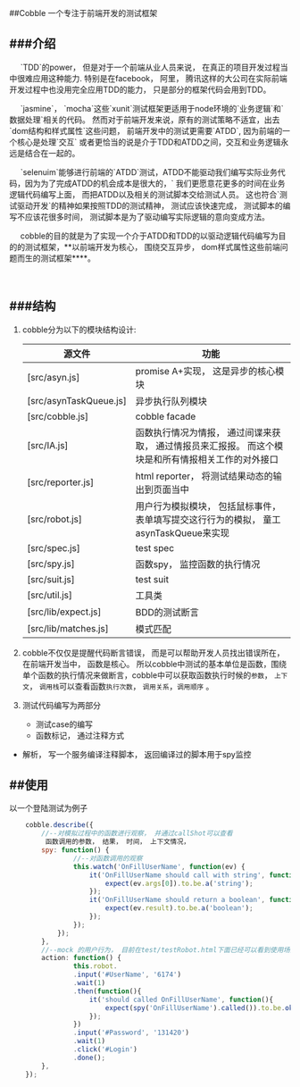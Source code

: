  ##Cobble  一个专注于前端开发的测试框架

###介绍  
---
   
<p>&nbsp;&nbsp;&nbsp;&nbsp;
`TDD`的power， 但是对于一个前端从业人员来说， 在真正的项目开发过程当中很难应用这种能力. 特别是在facebook， 阿里， 腾讯这样的大公司在实际前端开发过程中也没用完全应用TDD的能力， 只是部分的框架代码会用到TDD。
</p>

<p>&nbsp;&nbsp;&nbsp;&nbsp;
`jasmine`， `mocha`这些`xunit`测试框架更适用于node环境的`业务逻辑`和`数据处理`相关的代码。 然而对于前端开发来说，原有的测试策略不适宜，出去`dom结构和样式属性`这些问题， 前端开发中的测试更需要`ATDD`, 因为前端的一个核心是处理`交互`  或者更恰当的说是介于TDD和ATDD之间，交互和业务逻辑永远是结合在一起的。 
 </p>
 
<p>&nbsp;&nbsp;&nbsp;&nbsp;
 `selenuim`能够进行前端的`ATDD`测试，ATDD不能驱动我们编写实际业务代码，因为为了完成ATDD的机会成本是很大的，` 
我们更愿意花更多的时间在业务逻辑代码编写上面， 而把ATDD以及相关的测试脚本交给测试人员。 这也符合`测试驱动开发`的精神如果按照TDD的测试精神， 测试应该快速完成， 测试脚本的编写不应该花很多时间， 测试脚本是为了驱动编写实际逻辑的意向变成方法。
</p>

<p>&nbsp;&nbsp;&nbsp;&nbsp;
cobble的目的就是为了实现一个介于ATDD和TDD的以驱动逻辑代码编写为目的的测试框架，**以前端开发为核心， 围绕交互异步， dom样式属性这些前端问题而生的测试框架****。  
</p>
<br>

###结构
---

1. cobble分为以下的模块结构设计: 

        
    源文件                  | 功能
    ----------------------- | -------------------------------------
    [src/asyn.js]           | promise A+实现， 这是异步的核心模块
    [src/asynTaskQueue.js]  | 异步执行队列模块
    [src/cobble.js]         | cobble facade
    [src/IA.js]             | 函数执行情况为情报， 通过间谍来获取， 通过情报员来汇报报。 而这个模块是和所有情报相关工作的对外接口
    [src/reporter.js]       | html reporter， 将测试结果动态的输出到页面当中
    [src/robot.js]          | 用户行为模拟模块， 包括鼠标事件，表单填写提交这行行为的模拟， 童工asynTaskQueue来实现
    [src/spec.js]           | test spec
    [src/spy.js]            | 函数spy， 监控函数的执行情况
    [src/suit.js]           | test suit
    [src/util.js]           | 工具类
    [src/lib/expect.js]     | BDD的测试断言
    [src/lib/matches.js]    | 模式匹配

2. cobble不仅仅是提醒代码断言错误， 而是可以帮助开发人员找出错误所在， 在前端开发当中， 函数是核心。 所以cobble中测试的基本单位是函数，围绕单个函数的执行情况来做断言，cobble中可以获取函数执行时候的`参数`， `上下文`， `调用栈`可以查看函数`执行次数`， `调用关系`，`调用顺序` 。  

3. 测试代码编写为两部分  
    - 测试case的编写  
    - 函数标记， 通过注释方式  
* 解析， 写一个服务编译注释脚本， 返回编译过的脚本用于spy监控  

##使用  
---
以一个登陆测试为例子   

```javascript  
    cobble.describe({ 
        //--对模拟过程中的函数进行观察， 并通过callShot可以查看
         函数调用的参数， 结果， 时间， 上下文情况，
        spy: function() {
                //--对函数调用的观察
                this.watch('OnFillUserName', function(ev) {
                    it('OnFillUserName should call with string', function(){
                        expect(ev.args[0]).to.be.a('string');
                    });
                    it('OnFillUserName should return a boolean', function(){
                        expect(ev.result).to.be.a('boolean');
                    });
                });
            });
        },
        //--mock 的用户行为， 目前在test/testRobot.html下面已经可以看到使用场景了, 使用promise A+模型极大的简化了异步行为的编写， 目前只有简单的click input wait方法 
        action: function() {
                this.robot.
                .input('#UserName', '6174')
                .wait(1)
                .then(function(){
                    it('should called OnFillUserName', function(){
                        expect(spy('OnFillUserName').called()).to.be.ok();
                    });
                })
                .input('#Password', '131420')
                .wait(1)
                .click('#Login')
                .done();
        },
    });

```  



